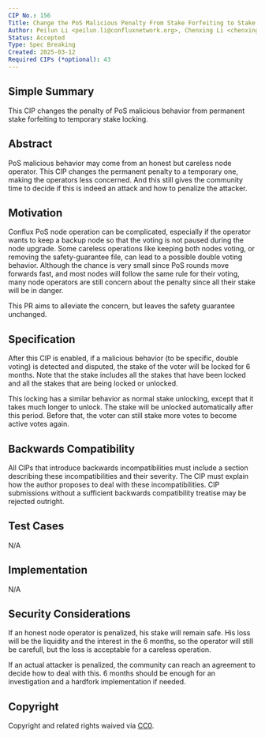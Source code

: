 ```yaml
---
CIP No.: 156
Title: Change the PoS Malicious Penalty From Stake Forfeiting to Stake Locking 
Author: Peilun Li <peilun.li@confluxnetwork.org>, Chenxing Li <chenxing@confluxnetwork.org>
Status: Accepted
Type: Spec Breaking
Created: 2025-03-12
Required CIPs (*optional): 43
---
```


<!--You can leave these HTML comments in your merged CIP and delete the visible duplicate text guides, they will not appear and may be helpful to refer to if you edit it again. This is the suggested template for new CIPs. Note that a CIP number will be assigned by an editor. When opening a pull request to submit your CIP, please use an abbreviated title in the filename, `CIP-draft_title_abbrev.md`. The title should be 44 characters or less.-->

## Simple Summary
This CIP changes the penalty of PoS malicious behavior from permanent stake forfeiting to temporary stake locking. 

## Abstract
PoS malicious behavior may come from an honest but careless node operator. This CIP changes the permanent penalty to a temporary one, making the operators less concerned. And this still gives the community time to decide if this is indeed an attack and how to penalize the attacker. 

## Motivation
Conflux PoS node operation can be complicated, especially if the operator wants to keep a backup node so that the voting is not paused during the node upgrade. Some careless operations like keeping both nodes voting, or removing the safety-guarantee file, can lead to a possible double voting behavior. Although the chance is very small since PoS rounds move forwards fast, and most nodes will follow the same rule for their voting, many node operators are still concern about the penalty since all their stake will be in danger. 

This PR aims to alleviate the concern, but leaves the safety guarantee unchanged.

## Specification
After this CIP is enabled, if a malicious behavior (to be specific, double voting) is detected and disputed, the stake of the voter will be locked for 6 months. Note that the stake includes all the stakes that have been locked and all the stakes that are being locked or unlocked.

This locking has a similar behavior as normal stake unlocking, except that it takes much longer to unlock. The stake will be unlocked automatically after this period. Before that, the voter can still stake more votes to become active votes again.

## Backwards Compatibility
All CIPs that introduce backwards incompatibilities must include a section describing these incompatibilities and their severity. The CIP must explain how the author proposes to deal with these incompatibilities. CIP submissions without a sufficient backwards compatibility treatise may be rejected outright.

## Test Cases
N/A

## Implementation
N/A

## Security Considerations
If an honest node operator is penalized, his stake will remain safe. His loss will be the liquidity and the interest in the 6 months, so the operator will still be carefull, but the loss is acceptable for a careless operation.

If an actual attacker is penalized, the community can reach an agreement to decide how to deal with this. 6 months should be enough for an investigation and a hardfork implementation if needed.

## Copyright
Copyright and related rights waived via [CC0](https://creativecommons.org/publicdomain/zero/1.0/).
